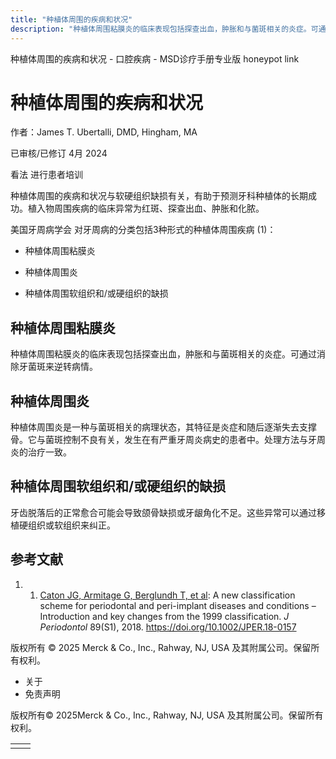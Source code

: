 ```yaml
---
title: "种植体周围的疾病和状况"
description: "种植体周围粘膜炎的临床表现包括探查出血，肿胀和与菌斑相关的炎症。可通过消除牙菌斑来逆转病情。"
---
```


﻿种植体周围的疾病和状况 \- 口腔疾病 \- MSD诊疗手册专业版 honeypot link

# 种植体周围的疾病和状况

作者：James T. Ubertalli, DMD, Hingham, MA

已审核/已修订 4月 2024

看法 进行患者培训

种植体周围的疾病和状况与软硬组织缺损有关，有助于预测牙科种植体的长期成功。植入物周围疾病的临床异常为红斑、探查出血、肿胀和化脓。

美国牙周病学会 对牙周病的分类包括3种形式的种植体周围疾病 (1)：

- 种植体周围粘膜炎

- 种植体周围炎

- 种植体周围软组织和/或硬组织的缺损


## 种植体周围粘膜炎

种植体周围粘膜炎的临床表现包括探查出血，肿胀和与菌斑相关的炎症。可通过消除牙菌斑来逆转病情。

## 种植体周围炎

种植体周围炎是一种与菌斑相关的病理状态，其特征是炎症和随后逐渐失去支撑骨。它与菌斑控制不良有关，发生在有严重牙周炎病史的患者中。处理方法与牙周炎的治疗一致。

## 种植体周围软组织和/或硬组织的缺损

牙齿脱落后的正常愈合可能会导致颌骨缺损或牙龈角化不足。这些异常可以通过移植硬组织或软组织来纠正。

## 参考文献

1. 1. [Caton JG, Armitage G, Berglundh T, et al](https://aap.onlinelibrary.wiley.com/doi/10.1002/JPER.18-0157): A new classification scheme for periodontal and peri-implant diseases and conditions – Introduction and key changes from the 1999 classification. _J Periodontol_ 89(S1), 2018. https://doi.org/10.1002/JPER.18-0157




版权所有 © 2025
Merck & Co., Inc., Rahway, NJ, USA 及其附属公司。保留所有权利。

- 关于
- 免责声明

版权所有© 2025Merck & Co., Inc., Rahway, NJ, USA 及其附属公司。保留所有权利。

|     |     |
| --- | --- |
|  |  |